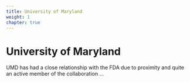 ```yaml
---
title: University of Maryland
weight: 1
chapter: true
---
```


# University of Maryland

UMD has had a close relationship with the FDA due to proximity and quite an active member of the collaboration ...

